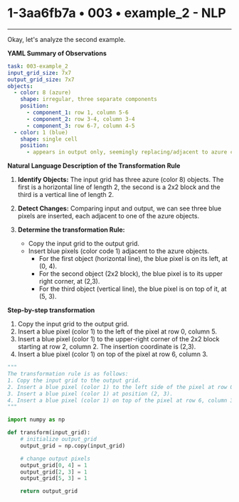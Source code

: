 # 1-3aa6fb7a • 003 • example_2 - NLP

---
Okay, let's analyze the second example.

**YAML Summary of Observations**

```yaml
task: 003-example_2
input_grid_size: 7x7
output_grid_size: 7x7
objects:
  - color: 8 (azure)
    shape: irregular, three separate components
    position:
      - component_1: row 1, column 5-6
      - component_2: row 3-4, column 3-4
      - component_3: row 6-7, column 4-5
  - color: 1 (blue)
    shape: single cell
    position:
      - appears in output only, seemingly replacing/adjacent to azure components
```

**Natural Language Description of the Transformation Rule**

1.  **Identify Objects:** The input grid has three azure (color 8) objects.  The first is a horizontal line of length 2, the second is a 2x2 block and the third is a vertical line of length 2.

2.  **Detect Changes:** Comparing input and output, we can see three blue pixels are inserted, each adjacent to one of the azure objects.

3.  **Determine the transformation Rule:**
    - Copy the input grid to the output grid.
    - Insert blue pixels (color code 1) adjacent to the azure objects.
      *   For the first object (horizontal line), the blue pixel is on its left, at (0, 4).
      *   For the second object (2x2 block), the blue pixel is to its upper right corner, at (2,3).
      *   For the third object (vertical line), the blue pixel is on top of it, at (5, 3).

**Step-by-step transformation**

1.  Copy the input grid to the output grid.
2.  Insert a blue pixel (color 1) to the left of the pixel at row 0, column 5.
3.  Insert a blue pixel (color 1) to the upper-right corner of the 2x2 block starting at row 2, column 2. The insertion coordinate is (2,3).
4.  Insert a blue pixel (color 1) on top of the pixel at row 6, column 3.

```python
"""
The transformation rule is as follows:
1. Copy the input grid to the output grid.
2. Insert a blue pixel (color 1) to the left side of the pixel at row 0, column 5.
3. Insert a blue pixel (color 1) at position (2, 3).
4. Insert a blue pixel (color 1) on top of the pixel at row 6, column 3.
"""

import numpy as np

def transform(input_grid):
    # initialize output_grid
    output_grid = np.copy(input_grid)

    # change output pixels
    output_grid[0, 4] = 1
    output_grid[2, 3] = 1
    output_grid[5, 3] = 1

    return output_grid
```

